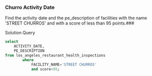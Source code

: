 ### Churro Activity Date

Find the activity date and the pe_description of facilities with the name 'STREET CHURROS' and with a score of less than 95 points.### 

Solution Query




```sql
select 
    ACTIVITY_DATE,
    PE_DESCRIPTION 
from los_angeles_restaurant_health_inspections
        where 
            FACILITY_NAME='STREET CHURROS' 
            and score<95;
```

